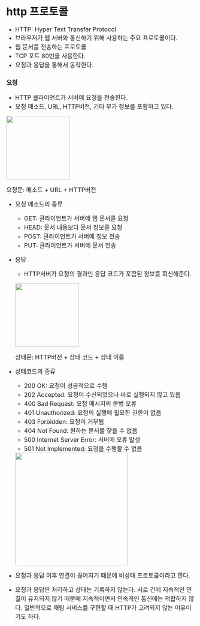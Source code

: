 # http 프로토콜

- <span style="font-size: 12pt; ">HTTP: Hyper Text Transfer Protocol
- <span style="font-size: 12pt; ">브라우저가 웹 서버와 통신하기 위해 사용하는 주요 프로토콜이다.
- <span style="font-size: 12pt; ">웹 문서를 전송하는 프로토콜
- <span style="font-size: 12pt; ">TCP 포트 80번을 사용한다.
- <span style="font-size: 12pt; ">요청과 응답을 통해서 동작한다.

### 요청
 *  <span style="font-size: 12pt; ">HTTP 클라이언트가 서버에 요청을 전송한다.
 * <span style="font-size: 12pt; ">요청 메소드, URL, HTTP버전, 기타 부가 정보를 포함하고 있다.
  
  <span style="font-size: 12pt; "> <img src="{{ site.baseurl }}/images/request.png" style="width:170px;">
  
  <span style="font-size: 12pt; ">요청문: 메소드 + URL + HTTP버전

- <span style="font-size: 12pt; ">요청 메소드의 종류
  * <span style="font-size: 12pt; ">GET: 클라이언트가 서버에 웹 문서를 요청
  * <span style="font-size: 12pt; ">HEAD: 문서 내용보다 문서 정보를 요청
  * <span style="font-size: 12pt; ">POST: 클라이언트가 서버에 정보 전송
  * <span style="font-size: 12pt; ">PUT: 클라이언트가 서버에 문서 전송

- <span style="font-size: 12pt; ">응답
  * <span style="font-size: 12pt; ">HTTP서버가 요청의 결과인 응답 코드가 포함된 정보를 회신해준다.
  
  <span style="font-size: 12pt; ">  <img src="{{ site.baseurl }}/images/respond.png" style="width:170px;">
  
  <span style="font-size: 12pt; ">상태문: HTTP버전 + 상태 코드 + 상태 이름

- <span style="font-size: 12pt; ">상태코드의 종류
  * <span style="font-size: 12pt; ">200 OK: 요청이 성공적으로 수행
  * <span style="font-size: 12pt; ">202 Accepted: 요청이 수신되었으나 바로 실행되지 않고 있음
  * <span style="font-size: 12pt; ">400 Bad Request: 요청 메시지의 문법 오류
  * <span style="font-size: 12pt; ">401 Unauthorized: 요청의 실행에 필요한 권한이 없음
  * <span style="font-size: 12pt; ">403 Forbidden: 요청이 거부됨
  * <span style="font-size: 12pt; ">404 Not Found: 원하는 문서를 찾을 수 없음
  * <span style="font-size: 12pt; ">500 Internet Server Error: 서버에 오류 발생
  * <span style="font-size: 12pt; ">501 Not Implemented: 요청을 수행할 수 없음

  <img src="{{ site.baseurl }}/images/stateless.png" style="width:300px;">
  
- <span style="font-size: 12pt; ">요청과 응답 이후 연결이 끊어지기 때문에 비상태 프로토콜이라고 한다.

  
- <span style="font-size: 12pt; ">요청과 응답만 처리하고 상태는 기록하지 않는다. 서로 간에 지속적인 연결이 유지되지 않기 때문에 지속적이면서 연속적인 통신에는 적합하지 않다. 일반적으로 채팅 서비스를 구현할 때 HTTP가 고려되지 않는 이유이기도 하다.
